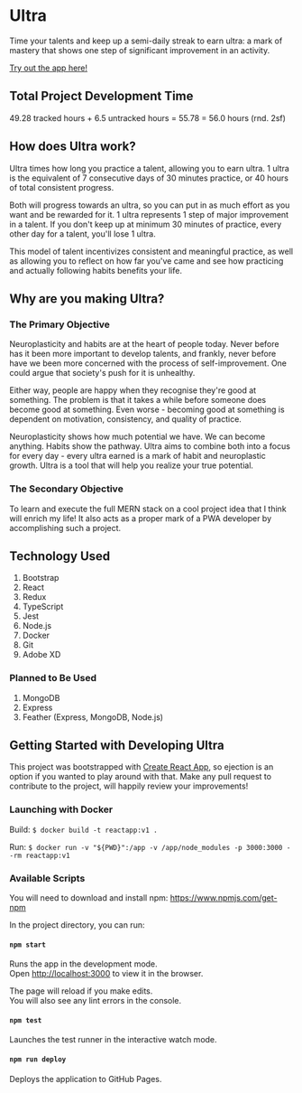 # Ultra
Time your talents and keep up a semi-daily streak to earn ultra: a mark of mastery that shows one step of significant improvement in an activity.

[Try out the app here!](https://rollersteaam.github.io/ultra/)

## Total Project Development Time
49.28 tracked hours + 6.5 untracked hours = 55.78 = 56.0 hours (rnd. 2sf)

## How does Ultra work?
Ultra times how long you practice a talent, allowing you to earn ultra. 1 ultra is the equivalent of 7 consecutive days of 30 minutes practice, or 40 hours of total consistent progress.

Both will progress towards an ultra, so you can put in as much effort as you want and be rewarded for it. 1 ultra represents 1 step of major improvement in a talent. If you don't keep up at minimum 30 minutes of practice, every other day for a talent, you'll lose 1 ultra.

This model of talent incentivizes consistent and meaningful practice, as well as allowing you to reflect on how far you've came and see how practicing and actually following habits benefits your life.

## Why are you making Ultra?
### The Primary Objective
Neuroplasticity and habits are at the heart of people today. Never before has it been more important to develop talents, and frankly, never before have we been more concerned with the process of self-improvement. One could argue that society's push for it is unhealthy.

Either way, people are happy when they recognise they're good at something. The problem is that it takes a while before someone does become good at something. Even worse - becoming good at something is dependent on motivation, consistency, and quality of practice.

Neuroplasticity shows how much potential we have. We can become anything. Habits show the pathway. Ultra aims to combine both into a focus for every day - every ultra earned is a mark of habit and neuroplastic growth. Ultra is a tool that will help you realize your true potential.

### The Secondary Objective
To learn and execute the full MERN stack on a cool project idea that I think will enrich my life! It also acts as a proper mark of a PWA developer by accomplishing such a project.

## Technology Used
1. Bootstrap
2. React
3. Redux
4. TypeScript
5. Jest
6. Node.js
7. Docker
8. Git
9. Adobe XD

### Planned to Be Used
1. MongoDB
2. Express
3. Feather (Express, MongoDB, Node.js)

## Getting Started with Developing Ultra
This project was bootstrapped with [Create React App](https://github.com/facebook/create-react-app), so ejection is an option if you wanted to play around with that. Make any pull request to contribute to the project, will happily review your improvements!

### Launching with Docker
Build: `$ docker build -t reactapp:v1 .`

Run: `$ docker run -v "${PWD}":/app -v /app/node_modules -p 3000:3000 --rm reactapp:v1`

### Available Scripts

You will need to download and install npm: https://www.npmjs.com/get-npm

In the project directory, you can run:

#### `npm start`

Runs the app in the development mode.<br>
Open [http://localhost:3000](http://localhost:3000) to view it in the browser.

The page will reload if you make edits.<br>
You will also see any lint errors in the console.

#### `npm test`

Launches the test runner in the interactive watch mode.

#### `npm run deploy`

Deploys the application to GitHub Pages.
